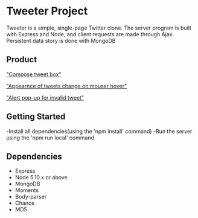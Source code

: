 # Tweeter Project

Tweeter is a simple, single-page Twitter clone. The server program is built with Express and Node, and client requests are made through Ajax. Persistent data story is done with MongoDB


## Product

["Compose tweet box"](https://github.com/nombiezinja/tweetr/docs/compose-tweet.png)

["Appearnce of tweets change on mouser hover"](https://github.com/nombiezinja/tweetr/docs/hover.png)

["Alert pop-up for invalid tweet"](https://github.com/nombiezinja/tweetr/docs/alert.png)


## Getting Started

-Install all dependencies(using the 'npm install' command)
-Run the server using the 'npm run local' command


## Dependencies

- Express
- Node 5.10.x or above
- MongoDB
- Moments
- Body-parser
- Chance
- MD5

